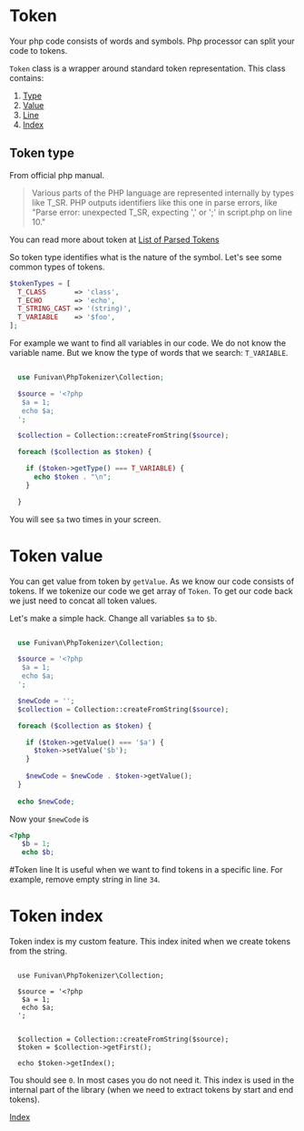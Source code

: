 # Token


Your php code consists of words and symbols. Php processor can split your code to tokens.

`Token` class is a wrapper around standard token representation. 
This class contains:
1. [Type](#Token-type)
2. [Value](#Token-value)
3. [Line](#Token-line)
4. [Index](#Token-index)


## Token type
From official php manual.
> Various parts of the PHP language are represented internally by types like T_SR. 
> PHP outputs identifiers like this one in parse errors, like 
> "Parse error: unexpected T_SR, expecting ',' or ';' in script.php on line 10."

You can read more about token at [List of Parsed Tokens](http://php.net/manual/en/tokens.php)

So token type identifies what is the nature of the symbol.
Let's see some common types of tokens. 
```php
$tokenTypes = [
  T_CLASS       => 'class',
  T_ECHO        => 'echo',
  T_STRING_CAST => '(string)',
  T_VARIABLE    => '$foo',
];
```
For example we want to find all variables in our code. We do not know the variable name. 
But we know the type of words that we search: `T_VARIABLE`.
 
```php

  use Funivan\PhpTokenizer\Collection;

  $source = '<?php 
   $a = 1;
   echo $a;
  ';

  $collection = Collection::createFromString($source);

  foreach ($collection as $token) {

    if ($token->getType() === T_VARIABLE) {
      echo $token . "\n";
    }

  }

```

You will see `$a` two times in your screen.
    
# Token value
You can get value from token by `getValue`. As we know our code consists of tokens. 
If we tokenize our code we get array of `Token`.
To get our code back we just need to concat all token values.   

Let's make a simple hack. Change all variables `$a` to `$b`.
```php

  use Funivan\PhpTokenizer\Collection;

  $source = '<?php 
   $a = 1;
   echo $a;
  ';

  $newCode = ''; 
  $collection = Collection::createFromString($source);

  foreach ($collection as $token) {

    if ($token->getValue() === '$a') {
      $token->setValue('$b');
    }
    
    $newCode = $newCode . $token->getValue();
  }
  
  echo $newCode;

```

Now your `$newCode` is
```php
<?php 
   $b = 1;
   echo $b;
```

#Token line
It is useful when we want to find tokens in a specific line. For example, remove empty string in line `34`.

# Token index
Token index is my custom feature. This index inited when we create tokens from the string.
```

  use Funivan\PhpTokenizer\Collection;

  $source = '<?php 
   $a = 1;
   echo $a;
  ';

   
  $collection = Collection::createFromString($source);
  $token = $collection->getFirst();

  echo $token->getIndex();

```
Tou should see `0`.
In most cases you do not need it. This index is used in the internal part of the library (when we need to extract tokens by start and end tokens).

[Index](index.md)
